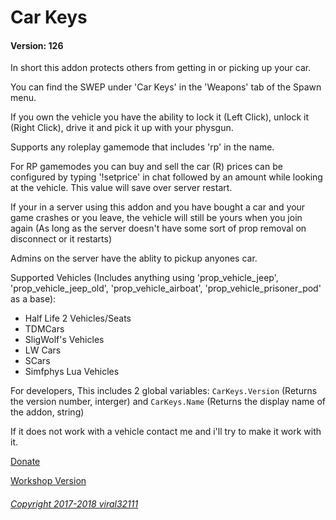 # Car Keys
#### Version: 126

In short this addon protects others from getting in or picking up your car.

You can find the SWEP under 'Car Keys' in the 'Weapons' tab of the Spawn menu.

If you own the vehicle you have the ability to lock it (Left Click), unlock it (Right Click), drive it and pick it up with your physgun.

Supports any roleplay gamemode that includes 'rp' in the name.

For RP gamemodes you can buy and sell the car (R) prices can be configured by typing '!setprice' in chat followed by an amount while looking at the vehicle. This value will save over server restart.

If your in a server using this addon and you have bought a car and your game crashes or you leave, the vehicle will still be yours when you join again (As long as the server doesn't have some sort of prop removal on disconnect or it restarts)

Admins on the server have the ablity to pickup anyones car.

Supported Vehicles (Includes anything using 'prop_vehicle_jeep', 'prop_vehicle_jeep_old', 'prop_vehicle_airboat', 'prop_vehicle_prisoner_pod' as a base):
 - Half Life 2 Vehicles/Seats
 - TDMCars
 - SligWolf's Vehicles
 - LW Cars
 - SCars
 - Simfphys Lua Vehicles

For developers, This includes 2 global variables: `CarKeys.Version` (Returns the version number, interger) and `CarKeys.Name` (Returns the display name of the addon, string)

If it does not work with a vehicle contact me and i'll try to make it work with it.

[Donate](https://viral32111.com/donate)

[Workshop Version](https://steamcommunity.com/sharedfiles/filedetails/?id=864523561)

###### [Copyright 2017-2018 viral32111](LICENCE.txt)
